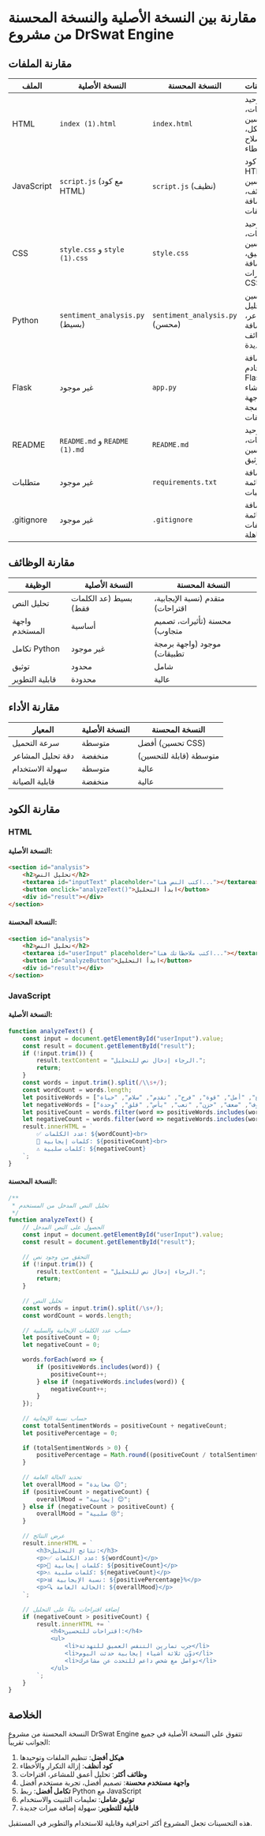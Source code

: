 # مقارنة بين النسخة الأصلية والنسخة المحسنة من مشروع DrSwat Engine

## مقارنة الملفات

| الملف | النسخة الأصلية | النسخة المحسنة | التحسينات |
|-------|----------------|----------------|-----------|
| HTML | `index (1).html` | `index.html` | توحيد المعرفات، تحسين الهيكل، إصلاح الأخطاء |
| JavaScript | `script.js` (مع كود HTML) | `script.js` (نظيف) | إزالة كود HTML، تحسين الوظائف، إضافة تعليقات |
| CSS | `style.css` و `style (1).css` | `style.css` | توحيد الملفات، تحسين التنسيق، إضافة متغيرات CSS |
| Python | `sentiment_analysis.py` (بسيط) | `sentiment_analysis.py` (محسن) | تحسين تحليل المشاعر، إضافة وظائف جديدة |
| Flask | غير موجود | `app.py` | إضافة خادم Flask، إنشاء واجهة برمجة تطبيقات |
| README | `README.md` و `README (1).md` | `README.md` | توحيد الملفات، تحسين التوثيق |
| متطلبات | غير موجود | `requirements.txt` | إضافة قائمة المتطلبات |
| .gitignore | غير موجود | `.gitignore` | إضافة قائمة الملفات المتجاهلة |

## مقارنة الوظائف

| الوظيفة | النسخة الأصلية | النسخة المحسنة |
|---------|----------------|----------------|
| تحليل النص | بسيط (عد الكلمات فقط) | متقدم (نسبة الإيجابية، اقتراحات) |
| واجهة المستخدم | أساسية | محسنة (تأثيرات، تصميم متجاوب) |
| تكامل Python | غير موجود | موجود (واجهة برمجة تطبيقات) |
| توثيق | محدود | شامل |
| قابلية التطوير | محدودة | عالية |

## مقارنة الأداء

| المعيار | النسخة الأصلية | النسخة المحسنة |
|---------|----------------|----------------|
| سرعة التحميل | متوسطة | أفضل (تحسين CSS) |
| دقة تحليل المشاعر | منخفضة | متوسطة (قابلة للتحسين) |
| سهولة الاستخدام | متوسطة | عالية |
| قابلية الصيانة | منخفضة | عالية |

## مقارنة الكود

### HTML

#### النسخة الأصلية:
```html
<section id="analysis">
    <h2>تحليل النص</h2>
    <textarea id="inputText" placeholder="اكتب النص هنا..."></textarea>
    <button onclick="analyzeText()">ابدأ التحليل</button>
    <div id="result"></div>
</section>
```

#### النسخة المحسنة:
```html
<section id="analysis">
    <h2>تحليل النص</h2>
    <textarea id="userInput" placeholder="اكتب ملاحظاتك هنا..."></textarea>
    <button id="analyzeButton">ابدأ التحليل</button>
    <div id="result"></div>
</section>
```

### JavaScript

#### النسخة الأصلية:
```javascript
function analyzeText() {
    const input = document.getElementById("userInput").value;
    const result = document.getElementById("result");
    if (!input.trim()) {
        result.textContent = "الرجاء إدخال نص للتحليل.";
        return;
    }
    const words = input.trim().split(/\\s+/);
    const wordCount = words.length;
    let positiveWords = ["نجاح", "أمل", "قوة", "فرح", "تقدم", "سلام", "حياة"];
    let negativeWords = ["خوف", "ضعف", "حزن", "تعب", "يأس", "قلق", "وحدة"];
    let positiveCount = words.filter(word => positiveWords.includes(word)).length;
    let negativeCount = words.filter(word => negativeWords.includes(word)).length;
    result.innerHTML = `
        ✅ عدد الكلمات: ${wordCount}<br>
        💚 كلمات إيجابية: ${positiveCount}<br>
        ⚠️ كلمات سلبية: ${negativeCount}
    `;
}
```

#### النسخة المحسنة:
```javascript
/**
 * تحليل النص المدخل من المستخدم
 */
function analyzeText() {
    // الحصول على النص المدخل
    const input = document.getElementById("userInput").value;
    const result = document.getElementById("result");
    
    // التحقق من وجود نص
    if (!input.trim()) {
        result.textContent = "الرجاء إدخال نص للتحليل.";
        return;
    }
    
    // تحليل النص
    const words = input.trim().split(/\s+/);
    const wordCount = words.length;
    
    // حساب عدد الكلمات الإيجابية والسلبية
    let positiveCount = 0;
    let negativeCount = 0;
    
    words.forEach(word => {
        if (positiveWords.includes(word)) {
            positiveCount++;
        } else if (negativeWords.includes(word)) {
            negativeCount++;
        }
    });
    
    // حساب نسبة الإيجابية
    const totalSentimentWords = positiveCount + negativeCount;
    let positivePercentage = 0;
    
    if (totalSentimentWords > 0) {
        positivePercentage = Math.round((positiveCount / totalSentimentWords) * 100);
    }
    
    // تحديد الحالة العامة
    let overallMood = "محايدة 😐";
    if (positiveCount > negativeCount) {
        overallMood = "إيجابية 😊";
    } else if (negativeCount > positiveCount) {
        overallMood = "سلبية 😢";
    }
    
    // عرض النتائج
    result.innerHTML = `
        <h3>نتائج التحليل:</h3>
        <p>✅ عدد الكلمات: ${wordCount}</p>
        <p>💚 كلمات إيجابية: ${positiveCount}</p>
        <p>⚠️ كلمات سلبية: ${negativeCount}</p>
        <p>📊 نسبة الإيجابية: ${positivePercentage}%</p>
        <p>🔍 الحالة العامة: ${overallMood}</p>
    `;
    
    // إضافة اقتراحات بناءً على التحليل
    if (negativeCount > positiveCount) {
        result.innerHTML += `
            <h4>اقتراحات للتحسين:</h4>
            <ul>
                <li>جرب تمارين التنفس العميق للتهدئة</li>
                <li>دوّن ثلاثة أشياء إيجابية حدثت اليوم</li>
                <li>تواصل مع شخص داعم للتحدث عن مشاعرك</li>
            </ul>
        `;
    }
}
```

## الخلاصة

النسخة المحسنة من مشروع DrSwat Engine تتفوق على النسخة الأصلية في جميع الجوانب تقريباً:

1. **هيكل أفضل**: تنظيم الملفات وتوحيدها
2. **كود أنظف**: إزالة التكرار والأخطاء
3. **وظائف أكثر**: تحليل أعمق للمشاعر، اقتراحات
4. **واجهة مستخدم محسنة**: تصميم أفضل، تجربة مستخدم أفضل
5. **تكامل أفضل**: ربط Python مع JavaScript
6. **توثيق شامل**: تعليمات التثبيت والاستخدام
7. **قابلية للتطوير**: سهولة إضافة ميزات جديدة

هذه التحسينات تجعل المشروع أكثر احترافية وقابلية للاستخدام والتطوير في المستقبل.

